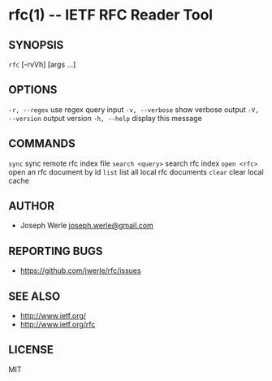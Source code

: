 rfc(1) -- IETF RFC Reader Tool
=================================

## SYNOPSIS

  `rfc` [-rvVh] <command> [args ...]

## OPTIONS

  `-r, --regex`       use regex query input
  `-v, --verbose`     show verbose output
  `-V, --version`     output version
  `-h, --help`        display this message

## COMMANDS

  `sync`              sync remote rfc index file
  `search <query>`    search rfc index
  `open <rfc>`        open an rfc document by id
  `list`              list all local rfc documents
  `clear`             clear local cache

## AUTHOR

  - Joseph Werle <joseph.werle@gmail.com>

## REPORTING BUGS

  - <https://github.com/jwerle/rfc/issues>

## SEE ALSO

  - http://www.ietf.org/
  - http://www.ietf.org/rfc

## LICENSE

MIT
